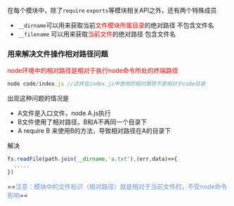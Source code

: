 在每个模块中，除了`require` `exports`等模块相关API之外，还有两个特殊成员

- `__dirname`可以用来获取当前<font color='red'>文件模块所属目录</font>的绝对路径 不包含文件名
- `__filename` 可以用来获取<font color='red'>当前文件</font>的绝对路径 包含文件名

### 用来解决文件操作相对路径问题

<font color='red'>node环境中的相对路径是相对于执行node命令所处的终端路径</font>

```js
node code/index.js //这样在index.js中使用的相对路径不是相对于code目录
```

出现这种问题的情况是

- A文件是入口文件，node A.js执行
- B文件使用了相对路径，B和A不再同一个目录下
- A require B 来使用B的方法，导致相对路径在A的目录下

解决

```js
fs.readFile(path.join(__dirname,'a.txt'),(err,data)=>{
  .....
})
```

==<font color='cornflowerblue'>注意：模块中的文件标识（相对路径）就是相对于当前文件的，不受node命令影响</font>==